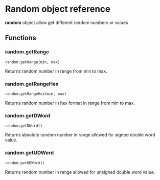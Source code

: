 # **Random** object reference

**random** object allow get different random numbers or values

## Functions

### random.getRange

``random.getRange(min, max)``

Returns random number in range from min to max.

### random.getRangeHex

``random.getRangeHex(min, max)``

Returns random number in hex format in range from min to max.

### random.getDWord

``random.getDWord()``

Returns absolute random number in range allowed for signed double word value.

### random.getUDWord

``random.getUDWord()``

Returns random number in range allowed for unsigned double word value.
